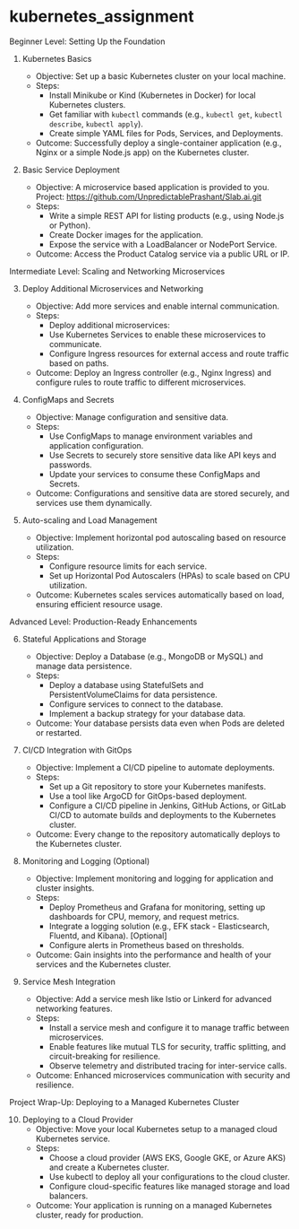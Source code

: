 # kubernetes_assignment

 Beginner Level: Setting Up the Foundation

1. Kubernetes Basics
   - Objective: Set up a basic Kubernetes cluster on your local machine.
   - Steps:
     - Install Minikube or Kind (Kubernetes in Docker) for local Kubernetes clusters.
     - Get familiar with `kubectl` commands (e.g., `kubectl get`, `kubectl describe`, `kubectl apply`).
     - Create simple YAML files for Pods, Services, and Deployments.
   - Outcome: Successfully deploy a single-container application (e.g., Nginx or a simple Node.js app) on the Kubernetes cluster.

2. Basic Service Deployment
   - Objective: A microservice based application is provided to you.
	Project: https://github.com/UnpredictablePrashant/Slab.ai.git
   - Steps:
     - Write a simple REST API for listing products (e.g., using Node.js or Python).
     - Create Docker images for the application.
     - Expose the service with a LoadBalancer or NodePort Service.
   - Outcome: Access the Product Catalog service via a public URL or IP.



 Intermediate Level: Scaling and Networking Microservices

3. Deploy Additional Microservices and Networking
   - Objective: Add more services and enable internal communication.
   - Steps:
     - Deploy additional microservices:
     - Use Kubernetes Services to enable these microservices to communicate.
     - Configure Ingress resources for external access and route traffic based on paths.
   - Outcome: Deploy an Ingress controller (e.g., Nginx Ingress) and configure rules to route traffic to different microservices.

4. ConfigMaps and Secrets
   - Objective: Manage configuration and sensitive data.
   - Steps:
     - Use ConfigMaps to manage environment variables and application configuration.
     - Use Secrets to securely store sensitive data like API keys and passwords.
     - Update your services to consume these ConfigMaps and Secrets.
   - Outcome: Configurations and sensitive data are stored securely, and services use them dynamically.

5. Auto-scaling and Load Management
   - Objective: Implement horizontal pod autoscaling based on resource utilization.
   - Steps:
     - Configure resource limits for each service.
     - Set up Horizontal Pod Autoscalers (HPAs) to scale based on CPU utilization.
   - Outcome: Kubernetes scales services automatically based on load, ensuring efficient resource usage.


 Advanced Level: Production-Ready Enhancements

6. Stateful Applications and Storage
   - Objective: Deploy a Database (e.g., MongoDB or MySQL) and manage data persistence.
   - Steps:
     - Deploy a database using StatefulSets and PersistentVolumeClaims for data persistence.
     - Configure services to connect to the database.
     - Implement a backup strategy for your database data.
   - Outcome: Your database persists data even when Pods are deleted or restarted.

7. CI/CD Integration with GitOps
   - Objective: Implement a CI/CD pipeline to automate deployments.
   - Steps:
     - Set up a Git repository to store your Kubernetes manifests.
     - Use a tool like ArgoCD for GitOps-based deployment.
     - Configure a CI/CD pipeline in Jenkins, GitHub Actions, or GitLab CI/CD to automate builds and deployments to the Kubernetes cluster.
   - Outcome: Every change to the repository automatically deploys to the Kubernetes cluster.

8. Monitoring and Logging (Optional)
   - Objective: Implement monitoring and logging for application and cluster insights.
   - Steps:
     - Deploy Prometheus and Grafana for monitoring, setting up dashboards for CPU, memory, and request metrics.
     - Integrate a logging solution (e.g., EFK stack - Elasticsearch, Fluentd, and Kibana). [Optional]
     - Configure alerts in Prometheus based on thresholds.
   - Outcome: Gain insights into the performance and health of your services and the Kubernetes cluster.

9. Service Mesh Integration
   - Objective: Add a service mesh like Istio or Linkerd for advanced networking features.
   - Steps:
     - Install a service mesh and configure it to manage traffic between microservices.
     - Enable features like mutual TLS for security, traffic splitting, and circuit-breaking for resilience.
     - Observe telemetry and distributed tracing for inter-service calls.
   - Outcome: Enhanced microservices communication with security and resilience.


Project Wrap-Up: Deploying to a Managed Kubernetes Cluster

10. Deploying to a Cloud Provider
    - Objective: Move your local Kubernetes setup to a managed cloud Kubernetes service.
    - Steps:
      - Choose a cloud provider (AWS EKS, Google GKE, or Azure AKS) and create a Kubernetes cluster.
      - Use kubectl to deploy all your configurations to the cloud cluster.
      - Configure cloud-specific features like managed storage and load balancers.
    - Outcome: Your application is running on a managed Kubernetes cluster, ready for production.
